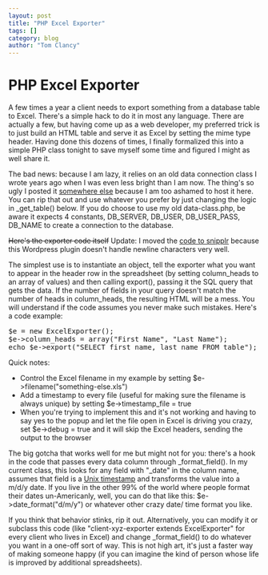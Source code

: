```yaml
---
layout: post
title: "PHP Excel Exporter"
tags: []
category: blog
author: "Tom Clancy"
---
```


# PHP Excel Exporter

A few times a year a client needs to export something from a database table to Excel. There's a simple hack to do it in most any language. There are actually a few, but having come up as a web developer, my preferred trick is to just build an HTML table and serve it as Excel by setting the mime type header. Having done this dozens of times, I finally formalized this into a simple PHP class tonight to save myself some time and figured I might as well share it.

The bad news: because I am lazy, it relies on an old data connection class I wrote years ago when I was even less bright than I am now. The thing's so ugly I posted it <a href="http://snipplr.com/view/12517/php-mysql-data-connection-class/">somewhere else</a> because I am too ashamed to host it here. You can rip that out and use whatever you prefer by just changing the logic in _get_table() below. If you do choose to use my old data-class.php, be aware it expects 4 constants, DB_SERVER, DB_USER, DB_USER_PASS, DB_NAME to create a connection to the database.

<strike>Here's the exporter code itself</strike> Update: I moved the <a href="http://snipplr.com/view/12519/excel-exporter/">code to snipplr</a> because this Wordpress plugin doesn't handle newline characters very well.

The simplest use is to instantiate an object, tell the exporter what you want to appear in the header row in the spreadsheet (by setting column_heads to an array of values) and then calling export(), passing it the SQL query that gets the data. If the number of fields in your query doesn't match the number of heads in column_heads, the resulting HTML will be a mess. You will understand if the code assumes you never make such mistakes. Here's a code example:

<pre lang="php">
$e = new ExcelExporter();
$e->column_heads = array("First Name", "Last Name");
echo $e->export("SELECT first_name, last_name FROM table");
</pre>

Quick notes:
<ul>
<li>Control the Excel filename in my example by setting $e->filename("something-else.xls")</li>
<li>Add a timestamp to every file (useful for making sure the filename is always unique) by setting $e->timestamp_file = true</li>
<li>When you're trying to implement this and it's not working and having to say yes to the popup and let the file open in Excel is driving you crazy, set $e->debug = true and it will skip the Excel headers, sending the output to the browser</li>
</ul>

The big gotcha that works well for me but might not for you: there's a hook in the code that passes every data column through _format_field(). In my current class, this looks for any field with "_date" in the column name, assumes that field is a <a href="http://www.unixtimestamp.com/index.php">Unix timestamp</a> and transforms the value into a m/d/y date. If you live in the other 99% of the world where people format their dates un-Americanly, well, you can do that like this: $e->date_format("d/m/y") or whatever other crazy date/ time format you like.

If you think that behavior stinks, rip it out. Alternatively, you can modify it or subclass this code (like "client-xyz-exporter extends ExcelExporter" for every client who lives in Excel) and change _format_field() to do whatever you want in a one-off sort of way. This is not high art, it's just a faster way of making someone happy (if you can imagine the kind of person whose life is improved by additional spreadsheets).
